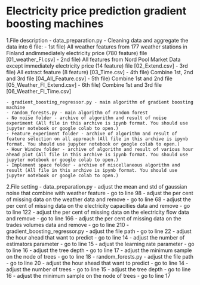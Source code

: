 # Electricity price prediction gradient boosting machines

1.File description
	- data_preparation.py - Cleaning data and aggregate the data into 6 file:
		- 1st file) All weather features from 177 weather stations in Finland andimmediately electricity price (780 feature) file [01_weather_FI.csv]
		- 2nd file) All features from Nord Pool Market Data except immediately electricity price (14 feature) file [02_Extend.csv]
		- 3rd file) All extract feature (8 feature) [03_Time.csv]
		- 4th file) Combine 1st, 2nd and 3rd file [04_All_Feature.csv]
		- 5th file) Combine 1st and 2nd file [05_Weather_FI_Extend.csv]
		- 6th file) Combine 1st and 3rd file [06_Weather_FI_Time.csv]

	- gradient_boosting_regressor.py - main algorithm of gradient boosting machine 
	- random_forests.py - main algorithm of random forest
	- No noise folder - archive of algorithm and result of noise experiment (All file in this archive is ipynb format. You should use jupyter notebook or google colab to open.) 
	- Feature_experiment folder - archive of algorithm and result of feature selection on all approach (All file in this archive is ipynb format. You should use jupyter notebook or google colab to open.)
	- Hour Window folder - archive of algorithm and result of various hour ahead plot (All file in this archive is ipynb format. You should use jupyter notebook or google colab to open.) 
	- Implement space folder - archive of miscellaneous algorithm and result (All file in this archive is ipynb format. You should use jupyter notebook or google colab to open.) 

2.File setting 
	- data_preparation.py
		- adjust the mean and std of gaussian noise that combine with weather feature - go to line 98
		- adjust the per cent of missing data on the weather data and remove - go to line 68
		- adjust the per cent of missing data on the electricity capacities data and remove - go to line 122
		- adjust the per cent of missing data on the electricity flow data and remove - go to line 166
		- adjust the per cent of missing data on the trades volumes data and remove - go to line 210
	- gradient_boosting_regressor.py
		- adjust the file path - go to line 22
		- adjust the hour ahead that want to predict - go to line 14
		- adjust the number of estimators parameter - go to line 15
		- adjust the learning rate parameter - go to line 16
		- adjust the tree depth - go to line 17
		- adjust the minimum sample on the node of trees - go to line 18
	- random_forests.py
		- adjust the file path - go to line 20
		- adjust the hour ahead that want to predict - go to line 14
		- adjust the number of trees - go to line 15
		- adjust the tree depth - go to line 16
		- adjust the minimum sample on the node of trees - go to line 17
